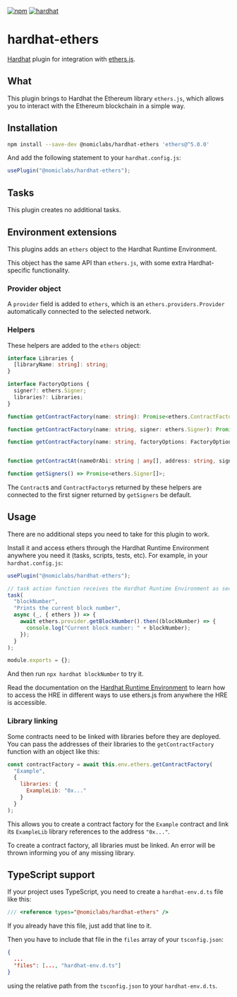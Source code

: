 [![npm](https://img.shields.io/npm/v/@nomiclabs/hardhat-ethers.svg)](https://www.npmjs.com/package/@nomiclabs/hardhat-ethers)
[![hardhat](https://hardhat.org/hardhat-plugin-badge.svg?1)](https://hardhat.org)

# hardhat-ethers

[Hardhat](http://gethardhat.com) plugin for integration with [ethers.js](https://github.com/ethers-io/ethers.js/).

## What

This plugin brings to Hardhat the Ethereum library `ethers.js`, which allows you to interact with the Ethereum blockchain in a simple way.

## Installation

```bash
npm install --save-dev @nomiclabs/hardhat-ethers 'ethers@^5.0.0'
```

And add the following statement to your `hardhat.config.js`:

```js
usePlugin("@nomiclabs/hardhat-ethers");
```

## Tasks

This plugin creates no additional tasks.

## Environment extensions

This plugins adds an `ethers` object to the Hardhat Runtime Environment.

This object has the same API than `ethers.js`, with some extra Hardhat-specific
functionality.

### Provider object

A `provider` field is added to `ethers`, which is an `ethers.providers.Provider`
automatically connected to the selected network.

### Helpers

These helpers are added to the `ethers` object:

```typescript
interface Libraries {
  [libraryName: string]: string;
}

interface FactoryOptions {
  signer?: ethers.Signer;
  libraries?: Libraries;
}

function getContractFactory(name: string): Promise<ethers.ContractFactory>;

function getContractFactory(name: string, signer: ethers.Signer): Promise<ethers.ContractFactory>;

function getContractFactory(name: string, factoryOptions: FactoryOptions): Promise<ethers.ContractFactory>;


function getContractAt(nameOrAbi: string | any[], address: string, signer?: ethers.Signer): Promise<ethers.Contract>;

function getSigners() => Promise<ethers.Signer[]>;
```

The `Contract`s and `ContractFactory`s returned by these helpers are connected to the first signer returned by `getSigners` be default.

## Usage

There are no additional steps you need to take for this plugin to work.

Install it and access ethers through the Hardhat Runtime Environment anywhere you need it (tasks, scripts, tests, etc). For example, in your `hardhat.config.js`:

```js
usePlugin("@nomiclabs/hardhat-ethers");

// task action function receives the Hardhat Runtime Environment as second argument
task(
  "blockNumber",
  "Prints the current block number",
  async (_, { ethers }) => {
    await ethers.provider.getBlockNumber().then((blockNumber) => {
      console.log("Current block number: " + blockNumber);
    });
  }
);

module.exports = {};
```

And then run `npx hardhat blockNumber` to try it.

Read the documentation on the [Hardhat Runtime Environment](https://hardhat.org/advanced/hardhat-runtime-environment.html) to learn how to access the HRE in different ways to use ethers.js from anywhere the HRE is accessible.

### Library linking

Some contracts need to be linked with libraries before they are deployed. You can pass the addresses of their libraries to the `getContractFactory` function with an object like this:

```js
const contractFactory = await this.env.ethers.getContractFactory(
  "Example",
  {
    libraries: {
      ExampleLib: "0x..."
    }
  }
);
```

This allows you to create a contract factory for the `Example` contract and link its `ExampleLib` library references to the address `"0x..."`.

To create a contract factory, all libraries must be linked. An error will be thrown informing you of any missing library.

## TypeScript support

If your project uses TypeScript, you need to create a `hardhat-env.d.ts` file like this:

``` typescript
/// <reference types="@nomiclabs/hardhat-ethers" />
```

If you already have this file, just add that line to it.


Then you have to include that file in the `files` array of your `tsconfig.json`:

```json
{
  ...
  "files": [..., "hardhat-env.d.ts"]
}
```

using the relative path from the `tsconfig.json` to your `hardhat-env.d.ts`.
